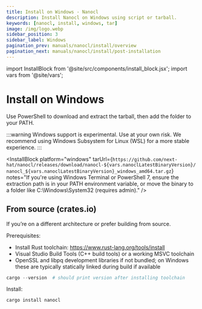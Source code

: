 ```yaml
---
title: Install on Windows - Nanocl
description: Install Nanocl on Windows using script or tarball.
keywords: [nanocl, install, windows, tar]
image: /img/logo.webp
sidebar_position: 3
sidebar_label: Windows
pagination_prev: manuals/nanocl/install/overview
pagination_next: manuals/nanocl/install/post-installation
---
```


import InstallBlock from '@site/src/components/install_block.jsx';
import vars from '@site/vars';

# Install on Windows

Use PowerShell to download and extract the tarball, then add the folder to your PATH.

:::warning
Windows support is experimental. Use at your own risk.
We recommend using Windows Subsystem for Linux (WSL) for a more stable experience.
:::

<InstallBlock
  platform="windows"
  tarUrl={`https://github.com/next-hat/nanocl/releases/download/nanocl-${vars.nanoclLatestBinaryVersion}/nanocl_${vars.nanoclLatestBinaryVersion}_windows_amd64.tar.gz`}
  notes="If you're using Windows Terminal or PowerShell 7, ensure the extraction path is in your PATH environment variable, or move the binary to a folder like C:\\Windows\\System32 (requires admin)."
/>

## From source (crates.io)

If you’re on a different architecture or prefer building from source.

Prerequisites:

- Install Rust toolchain: https://www.rust-lang.org/tools/install
- Visual Studio Build Tools (C++ build tools) or a working MSVC toolchain
- OpenSSL and libpq development libraries if not bundled; on Windows these are typically statically linked during build if available

```powershell
cargo --version  # should print version after installing toolchain
```

Install:

```powershell
cargo install nanocl
```
